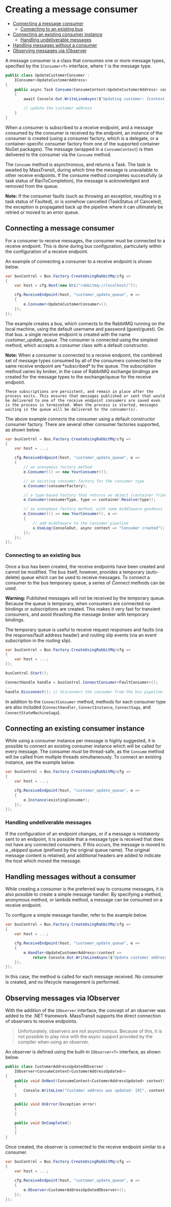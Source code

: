 # Creating a message consumer
<!-- TOC -->

- [Connecting a message consumer](#connecting-a-message-consumer)
    - [Connecting to an existing bus](#connecting-to-an-existing-bus)
- [Connecting an existing consumer instance](#connecting-an-existing-consumer-instance)
    - [Handling undeliverable messages](#handling-undeliverable-messages)
- [Handling messages without a consumer](#handling-messages-without-a-consumer)
- [Observing messages via IObserver](#observing-messages-via-iobserver)

<!-- /TOC -->
A message consumer is a class that consumes one or more message types, specified by the `IConsumer<T>` interface, where `T` is the message type.

```csharp
public class UpdateCustomerConsumer :
    IConsumer<UpdateCustomerAddress>
{
    public async Task Consume(ConsumeContext<UpdateCustomerAddress> context)
    {
        await Console.Out.WriteLineAsync($"Updating customer: {context.Message.CustomerId}");

        // update the customer address
    }
}
```

When a consumer is subscribed to a receive endpoint, and a message consumed by the consumer is received by the endpoint, an instance of the consumer is created (using a consumer factory, which is a delegate, or a container-specific consumer factory from one of the supported container NuGet packages). The message (wrapped in a `ConsumeContext`) is then delivered to the consumer via the `Consume` method.

The `Consume` method is asynchronous, and returns a Task. The task is awaited by MassTransit, during which time the message is unavailable to other receive endpoints. If the consume method completes successfully (a task status of RanToCompletion), the message is acknowledged and removed from the queue.

<div class="alert alert-info">
<b>Note:</b>
    If the consumer faults (such as throwing an exception, resulting in a task status of Faulted), or is somehow cancelled (TaskStatus of Canceled), the exception is propagated back up the pipeline where it can ultimately be retried or moved to an error queue.
</div>

## Connecting a message consumer

For a consumer to receive messages, the consumer must be connected to a receive endpoint. This is done during bus configuration, particularly within the configuration of a receive endpoint.

An example of connecting a consumer to a receive endpoint is shown below.

```csharp
var busControl = Bus.Factory.CreateUsingRabbitMq(cfg =>
{
    var host = cfg.Host(new Uri("rabbitmq://localhost/"));

    cfg.ReceiveEndpoint(host, "customer_update_queue", e =>
    {
        e.Consumer<UpdateCustomerConsumer>();
    });
});
```

The example creates a bus, which connects to the RabbitMQ running on the local machine, using the default username and password (guest/guest). On that bus. a single receive endpoint is created with the name *customer_update_queue*. The consumer is connected using the simplest method, which accepts a consumer class with a default constructor.

<div class="alert alert-info">
<b>Note:</b>
    When a consumer is connected to a receive endpoint, the combined set of message types consumed by all of the consumers connected to the same receive endpoint are *subscribed* to the queue. The subscription method varies by broker, in the case of RabbitMQ exchange bindings are created for the message types to the exchange/queue for the receive endpoint.

    These subscriptions are persistent, and remain in place after the process exits. This ensures that messages published or sent that would be delivered to one of the receive endpoint consumers are saved even is the process is terminated. When the process is started, messages waiting in the queue will be delivered to the consumer(s).
</div>

The above example connects the consumer using a default constructor consumer factory. There are several other consumer factories supported, as shown below.

```csharp
var busControl = Bus.Factory.CreateUsingRabbitMq(cfg =>
{
    var host = ...;

    cfg.ReceiveEndpoint(host, "customer_update_queue", e =>
    {
        // an anonymous factory method
        e.Consumer(() => new YourConsumer());

        // an existing consumer factory for the consumer type
        e.Consumer(consumerFactory);

        // a type-based factory that returns an object (container friendly)
        e.Consumer(consumerType, type => container.Resolve(type));

        // an anonymous factory method, with some middleware goodness
        e.Consumer(() => new YourConsumer(), x =>
        {
            // add middleware to the consumer pipeline
            x.UseLog(ConsoleOut, async context => "Consumer created");
        });
    });
});
```

### Connecting to an existing bus

Once a bus has been created, the receive endpoints have been created and cannot be modified. The bus itself, however, provides a temporary (auto-delete) queue which can be used to receive messages. To connect a consumer to the bus temporary queue, a series of *Connect* methods can be used.

<div class="alert alert-warning">
<b>Warning:</b>
    Published messages will not be received by the temporary queue. Because the queue is temporary, when consumers are connected no bindings or subscriptions are created. This makes it very fast for transient consumers, and avoid thrashing the message broker with temporary bindings.
</div>

The temporary queue is useful to receive request responses and faults (via the response/fault address header) and routing slip events (via an event subscription in the routing slip).

```csharp
var busControl = Bus.Factory.CreateUsingRabbitMq(cfg =>
{
    var host = ...;
});

busControl.Start();

ConnectHandle handle = busControl.ConnectConsumer<FaultConsumer>();
...
handle.Disconnect(); // disconnect the consumer from the bus pipeline
```

In addition to the `ConnectConsumer` method, methods for each consumer type are also included (`ConnectHandler`, `ConnectInstance`, `ConnectSaga`, and `ConnectStateMachineSaga`).

## Connecting an existing consumer instance

While using a consumer instance per message is highly suggested, it is possible to connect an existing consumer instance which will be called for every message. The consumer *must* be thread-safe, as the ```Consume``` method will be called from multiple threads simultaneously. To connect an existing instance, see the example below.

```csharp
var busControl = Bus.Factory.CreateUsingRabbitMq(cfg =>
{
    var host = ...;

    cfg.ReceiveEndpoint(host, "customer_update_queue", e =>
    {
        e.Instance(existingConsumer);
    });
});
```

### Handling undeliverable messages

If the configuration of an endpoint changes, or if a message is mistakenly sent to an endpoint, it is possible that a message type is received that does not have any connected consumers. If this occurs, the message is moved to a *_skipped* queue (prefixed by the original queue name). The original message content is retained, and additional headers are added to indicate the host which moved the message.


## Handling messages without a consumer

While creating a consumer is the preferred way to consume messages, it is also possible to create a simple message handler. By specifying a method, anonymous method, or lambda method, a message can be consumed on a receive endpoint.

To configure a simple message handler, refer to the example below.

```csharp
var busControl = Bus.Factory.CreateUsingRabbitMq(cfg =>
{
    var host = ...;

    cfg.ReceiveEndpoint(host, "customer_update_queue", e =>
    {
        e.Handler<UpdateCustomerAddress>(context =>
            return Console.Out.WriteLineAsync($"Update customer address received: {context.Message.CustomerId}"));
    });
});
```

In this case, the method is called for each message received. No consumer is created, and no lifecycle management is performed.

## Observing messages via IObserver

With the addition of the `IObserver` interface, the concept of an observer was added to the .NET framework. MassTransit supports the direct connection of observers to receive endpoints.

> Unfortunately, observers are not asynchronous. Because of this, it is not possible to play nice with the async support provided by the compiler when using an observer.

An observer is defined using the built-in `IObserver<T>` interface, as shown below.

```csharp
public class CustomerAddressUpdatedObserver :
    IObserver<ConsumeContext<CustomerAddressUpdated>>
{
    public void OnNext(ConsumeContext<CustomerAddressUpdated> context)
    {
        Console.WriteLine("Customer address was updated: {0}", context.Message.CustomerId);
    }

    public void OnError(Exception error)
    {
    }

    public void OnCompleted()
    {
    }
}
```

Once created, the observer is connected to the receive endpoint similar to a consumer.

```csharp
var busControl = Bus.Factory.CreateUsingRabbitMq(cfg =>
{
    var host = ...;

    cfg.ReceiveEndpoint(host, "customer_update_queue", e =>
    {
        e.Observer<CustomerAddressUpdatedObserver>();
    });
});
```